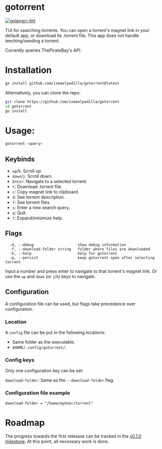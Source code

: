 # gotorrent

[![golangci-lint](https://github.com/ismaelpadilla/gotorrent/actions/workflows/golangci-lint.yml/badge.svg)](https://github.com/ismaelpadilla/gotorrent/actions/workflows/golangci-lint.yml)

TUI for searching torrents. You can open a torrent's magnet link in your default app, or download its .torrent file. This app does not handle leeching/seeding a torrent.

Currently queries ThePirateBay's API.

# Installation

```sh
go install github.com/ismaelpadilla/gotorrent@latest
```

Alternatively, you can clone the repo:

```sh
git clone https://github.com/ismaelpadilla/gotorrent
cd gotorrent
go install
```

# Usage:

```sh
gotorrent <query>
```

## Keybinds

- `up`/`k`: Scroll up.
- `down`/`j`: Scroll down.
- `Enter`: Navigate to a selected torrent.
- `t`: Download .torrent file.
- `c`: Copy magnet link to clipboard.
- `d`: See torrent description.
- `f`: See torrent files.
- `s`: Enter a new search query.
- `q`: Quit.
- `?`: Expand/minimize help.

## Flags

```
  -d, --debug                    show debug information
  -f, --download-folder string   folder where files are downloaded
  -h, --help                     help for gotorrent
  -p, --persist                  keep gotorrent open after selecting torrent
```

Input a number and press enter to navigate to that torrent's magnet link. Or use the `up` and `down` (or `j`/`k`) keys to navigate.

## Configuration

A configuration file can be used, but flags take precedence over configuration.

### Location

A `config` file can be put in the following locations:

- Same folder as the executable.
- `$HOME/.config/gotorrent/`.

### Config keys

Only one configuration key can be set:

`download-folder`: Same as the `--download-folder` flag.

### Configuration file example

```
download-folder = "/home/myUser/torrent"
```


# Roadmap

The progress towards the first relesase can be tracked in the [v0.1.0 milestone](https://github.com/ismaelpadilla/gotorrent/milestone/1). At this point, all necessary work is done.
